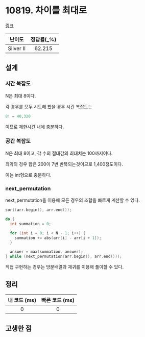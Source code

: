 # 10819. 차이를 최대로

[링크](https://www.acmicpc.net/problem/10819)

|  난이도   | 정답률(\_%) |
| :-------: | :---------: |
| Silver II |   62.215    |

## 설계

### 시간 복잡도

N은 최대 8이다.

각 경우를 모두 시도해 봤을 경우 시간 복잡도는

```cpp
8! = 40,320
```

이므로 제한시간 내에 충분하다.

### 공간 복잡도

N은 최대 8이고, 각 수의 절대값의 최대치는 100까지이다.

최악의 경우 합은 200이 7번 반복되는것이므로 1,400정도이다.

이는 int형으로 충분하다.

### next_permutation

next_permutation을 이용해 모든 경우의 조합을 빠르게 계산할 수 있다.

```cpp
sort(arr.begin(), arr.end());

do {
  int summation = 0;

  for (int i = 0; i < N - 1; i++) {
    summation += abs(arr[i] - arr[i + 1]);
  }

  answer = max(summation, answer);
} while (next_permutation(arr.begin(), arr.end()));
```

직접 구현하는 경우는 방문배열과 재귀를 이용해 풀이할 수 있다.

## 정리

| 내 코드 (ms) | 빠른 코드 (ms) |
| :----------: | :------------: |
|      0       |       0        |

## 고생한 점
